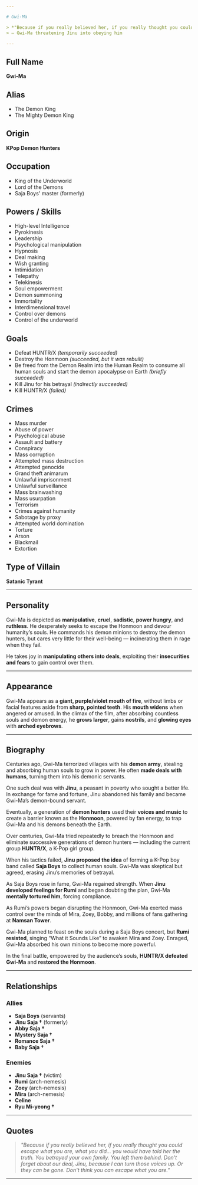 ```yaml
---

# Gwi-Ma

> *"Because if you really believed her, if you really thought you could escape what you are, what you did... you would have told her the truth. You betrayed your own family. You left them behind. Don't forget about our deal, Jinu, because I can turn those voices up. Or they can be gone. Don't think you can escape what you are."*
> — Gwi-Ma threatening Jinu into obeying him

---
```


## Full Name

**Gwi-Ma**

## Alias

- The Demon King
- The Mighty Demon King

## Origin

**KPop Demon Hunters**

## Occupation

- King of the Underworld
- Lord of the Demons
- Saja Boys' master (formerly)

## Powers / Skills

- High-level Intelligence
- Pyrokinesis
- Leadership
- Psychological manipulation
- Hypnosis
- Deal making
- Wish granting
- Intimidation
- Telepathy
- Telekinesis
- Soul empowerment
- Demon summoning
- Immortality
- Interdimensional travel
- Control over demons
- Control of the underworld

## Goals

- Defeat HUNTR/X _(temporarily succeeded)_
- Destroy the Honmoon _(succeeded, but it was rebuilt)_
- Be freed from the Demon Realm into the Human Realm to consume all human souls and start the demon apocalypse on Earth _(briefly succeeded)_
- Kill Jinu for his betrayal _(indirectly succeeded)_
- Kill HUNTR/X _(failed)_

## Crimes

- Mass murder
- Abuse of power
- Psychological abuse
- Assault and battery
- Conspiracy
- Mass corruption
- Attempted mass destruction
- Attempted genocide
- Grand theft animarum
- Unlawful imprisonment
- Unlawful surveillance
- Mass brainwashing
- Mass usurpation
- Terrorism
- Crimes against humanity
- Sabotage by proxy
- Attempted world domination
- Torture
- Arson
- Blackmail
- Extortion

## Type of Villain

**Satanic Tyrant**

---

## Personality

Gwi-Ma is depicted as **manipulative**, **cruel**, **sadistic**, **power hungry**, and **ruthless**. He desperately seeks to escape the Honmoon and devour humanity’s souls. He commands his demon minions to destroy the demon hunters, but cares very little for their well-being — incinerating them in rage when they fail.

He takes joy in **manipulating others into deals**, exploiting their **insecurities and fears** to gain control over them.

---

## Appearance

Gwi-Ma appears as a **giant, purple/violet mouth of fire**, without limbs or facial features aside from **sharp, pointed teeth**. His **mouth widens** when angered or amused.
In the climax of the film, after absorbing countless souls and demon energy, he **grows larger**, gains **nostrils**, and **glowing eyes** with **arched eyebrows**.

---

## Biography

Centuries ago, Gwi-Ma terrorized villages with his **demon army**, stealing and absorbing human souls to grow in power. He often **made deals with humans**, turning them into his demonic servants.

One such deal was with **Jinu**, a peasant in poverty who sought a better life. In exchange for fame and fortune, Jinu abandoned his family and became Gwi-Ma’s demon-bound servant.

Eventually, a generation of **demon hunters** used their **voices and music** to create a barrier known as the **Honmoon**, powered by fan energy, to trap Gwi-Ma and his demons beneath the Earth.

Over centuries, Gwi-Ma tried repeatedly to breach the Honmoon and eliminate successive generations of demon hunters — including the current group **HUNTR/X**, a K-Pop girl group.

When his tactics failed, **Jinu proposed the idea** of forming a K-Pop boy band called **Saja Boys** to collect human souls. Gwi-Ma was skeptical but agreed, erasing Jinu’s memories of betrayal.

As Saja Boys rose in fame, Gwi-Ma regained strength. When **Jinu developed feelings for Rumi** and began doubting the plan, Gwi-Ma **mentally tortured him**, forcing compliance.

As Rumi’s powers began disrupting the Honmoon, Gwi-Ma exerted mass control over the minds of Mira, Zoey, Bobby, and millions of fans gathering at **Namsan Tower**.

Gwi-Ma planned to feast on the souls during a Saja Boys concert, but **Rumi resisted**, singing “What it Sounds Like” to awaken Mira and Zoey. Enraged, Gwi-Ma absorbed his own minions to become more powerful.

In the final battle, empowered by the audience’s souls, **HUNTR/X defeated Gwi-Ma** and **restored the Honmoon**.

---

## Relationships

### Allies

- **Saja Boys** (servants)
- **Jinu Saja †** (formerly)
- **Abby Saja †**
- **Mystery Saja †**
- **Romance Saja †**
- **Baby Saja †**

### Enemies

- **Jinu Saja †** (victim)
- **Rumi** (arch-nemesis)
- **Zoey** (arch-nemesis)
- **Mira** (arch-nemesis)
- **Celine**
- **Ryu Mi-yeong †**

---

## Quotes

> _"Because if you really believed her, if you really thought you could escape what you are, what you did... you would have told her the truth. You betrayed your own family. You left them behind. Don't forget about our deal, Jinu, because I can turn those voices up. Or they can be gone. Don't think you can escape what you are."_

---
